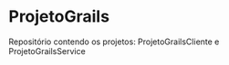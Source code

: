 ProjetoGrails
=============

Repositório contendo os projetos: ProjetoGrailsCliente e ProjetoGrailsService
